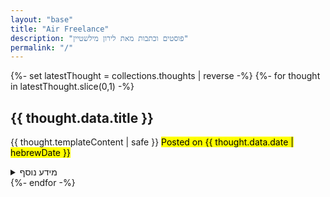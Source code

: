 ```yaml
---
layout: "base"
title: "Air Freelance"
description: "פוסטים וכתבות מאת לירון מילשטיין"
permalink: "/"
---
```

{%- set latestThought = collections.thoughts | reverse -%}
{%- for thought in latestThought.slice(0,1) -%}
    <article>
    <h2>{{ thought.data.title }}</h2>
            {{ thought.templateContent | safe }}
<mark>Posted on {{ thought.data.date | hebrewDate }}</mark>
<details>
<summary>מידע נוסף</summary>
<p>
עוד מחשבות על {%- for tag in thought.data.tags -%}<a href="/thoughts/tags/{{ tag }}/"> {{ tag }} </a>•{% endfor %}
<time>פורסם ב-{{ thought.data.date | hebrewDate }}</time>


עוד מחשבות על {%- for tag in tags -%} {%- if tag != "thoughts" -%}<a href="/thoughts/tags/{{ tag }}/"> {{ tag }} </a> •  
{% endif %}{% endfor %}


{% for tag in tags %}
{% set tagUrl %}/tags/{{ tag }}/{% endset %}
<li><a href="/thoughts/tags/{{ tag }}/">{{ tag.lenght }}</a>dddd</li>
{% endfor %}

</p>
</details>
    </article>
    {%- endfor -%}
